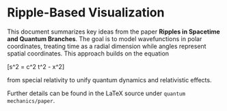 # Ripple-Based Visualization

This document summarizes key ideas from the paper **Ripples in Spacetime and Quantum Branches**. The goal is to model wavefunctions in polar coordinates, treating time as a radial dimension while angles represent spatial coordinates. This approach builds on the equation

\[s^2 = c^2 t^2 - x^2\]

from special relativity to unify quantum dynamics and relativistic effects.

Further details can be found in the LaTeX source under `quantum mechanics/paper`.
